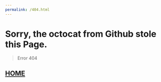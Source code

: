 ```yaml
---
permalink: /404.html
---
```

# Sorry, the octocat from Github stole this Page.
> Error 404

## [HOME](https://lukdev.org)
